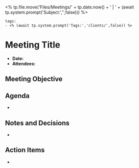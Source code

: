 <% tp.file.move('Files/Meetings/' + tp.date.now() + ' | ' + (await tp.system.prompt('Subject:','',false))) %>
```
tags:
- <% (await tp.system.prompt('Tags:','clients/',false)) %>
``` 

# Meeting Title
- **Date:** 
- **Attendees:** 

## Meeting Objective


## Agenda
- 

## Notes and Decisions
- 

## Action Items
- 